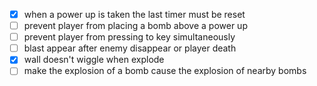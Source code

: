 +   [x] when a power up is taken the last timer must be reset
+   [ ] prevent player from placing a bomb above a power up
+   [ ] prevent player from pressing to key simultaneously
+   [ ] blast appear after enemy disappear or player death
+   [x] wall doesn't wiggle when explode
+   [ ] make the explosion of a bomb cause the explosion of nearby bombs
